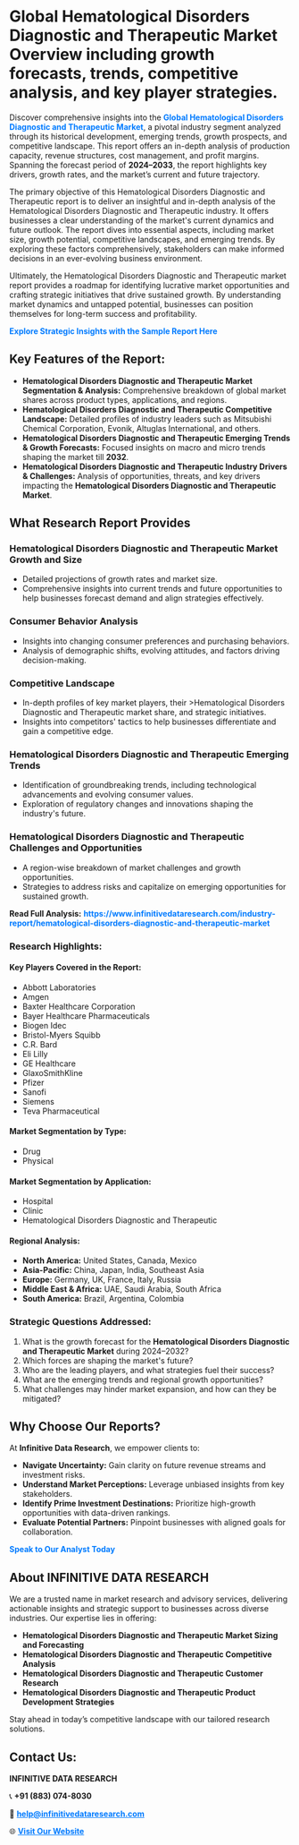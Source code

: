 <h1>Global Hematological Disorders Diagnostic and Therapeutic Market Overview including growth forecasts, trends, competitive analysis, and key player strategies.</h1>
<p>
Discover comprehensive insights into the 
<a href="https://www.infinitivedataresearch.com/industry-report/hematological-disorders-diagnostic-and-therapeutic-market" rel="dofollow" style="color: #007BFF; text-decoration: none;"><strong>Global Hematological Disorders Diagnostic and Therapeutic Market</strong></a>, a pivotal industry segment analyzed through its historical development, emerging trends, growth prospects, and competitive landscape. This report offers an in-depth analysis of production capacity, revenue structures, cost management, and profit margins. Spanning the forecast period of <strong>2024–2033</strong>, the report highlights key drivers, growth rates, and the market’s current and future trajectory.
</p>
<p>
The primary objective of this Hematological Disorders Diagnostic and Therapeutic report is to deliver an insightful and in-depth analysis of the Hematological Disorders Diagnostic and Therapeutic industry. It offers businesses a clear understanding of the market's current dynamics and future outlook. The report dives into essential aspects, including market size, growth potential, competitive landscapes, and emerging trends. By exploring these factors comprehensively, stakeholders can make informed decisions in an ever-evolving business environment.
</p>
<p>
Ultimately, the Hematological Disorders Diagnostic and Therapeutic market report provides a roadmap for identifying lucrative market opportunities and crafting strategic initiatives that drive sustained growth. By understanding market dynamics and untapped potential, businesses can position themselves for long-term success and profitability.
</p>
<p>
<a href="https://www.infinitivedataresearch.com/request-sample/reportId=112826" style="color: #007BFF; text-decoration: none;"><strong>Explore Strategic Insights with the Sample Report Here</strong></a>
</p>

<h2>Key Features of the Report:</h2>
<ul>
<li><strong>Hematological Disorders Diagnostic and Therapeutic Market Segmentation & Analysis:</strong> Comprehensive breakdown of global market shares across product types, applications, and regions.</li>
<li><strong>Hematological Disorders Diagnostic and Therapeutic Competitive Landscape:</strong> Detailed profiles of industry leaders such as Mitsubishi Chemical Corporation, Evonik, Altuglas International, and others.</li>
<li><strong>Hematological Disorders Diagnostic and Therapeutic Emerging Trends & Growth Forecasts:</strong> Focused insights on macro and micro trends shaping the market till <strong>2032</strong>.</li>
<li><strong>Hematological Disorders Diagnostic and Therapeutic Industry Drivers & Challenges:</strong> Analysis of opportunities, threats, and key drivers impacting the <strong>Hematological Disorders Diagnostic and Therapeutic Market</strong>.</li>
</ul>

<h2>What Research Report Provides</h2>
<h3>Hematological Disorders Diagnostic and Therapeutic Market Growth and Size</h3>
<ul>
<li>Detailed projections of growth rates and market size.</li>
<li>Comprehensive insights into current trends and future opportunities to help businesses forecast demand and align strategies effectively.</li>
</ul>

<h3>Consumer Behavior Analysis</h3>
<ul>
<li>Insights into changing consumer preferences and purchasing behaviors.</li>
<li>Analysis of demographic shifts, evolving attitudes, and factors driving decision-making.</li>
</ul>

<h3>Competitive Landscape</h3>
<ul>
<li>In-depth profiles of key market players, their >Hematological Disorders Diagnostic and Therapeutic market share, and strategic initiatives.</li>
<li>Insights into competitors' tactics to help businesses differentiate and gain a competitive edge.</li>
</ul>

<h3>Hematological Disorders Diagnostic and Therapeutic Emerging Trends</h3>
<ul>
<li>Identification of groundbreaking trends, including technological advancements and evolving consumer values.</li>
<li>Exploration of regulatory changes and innovations shaping the industry's future.</li>
</ul>

<h3>Hematological Disorders Diagnostic and Therapeutic Challenges and Opportunities</h3>
<ul>
<li>A region-wise breakdown of market challenges and growth opportunities.</li>
<li>Strategies to address risks and capitalize on emerging opportunities for sustained growth.</li>
</ul>
<p><strong>Read Full Analysis:</strong> <a href="https://www.infinitivedataresearch.com/industry-report/hematological-disorders-diagnostic-and-therapeutic-market" rel="dofollow" style="color: #007BFF; text-decoration: none;"><strong>https://www.infinitivedataresearch.com/industry-report/hematological-disorders-diagnostic-and-therapeutic-market</strong></a></p>
<h3>Research Highlights:</h3>
<h4>Key Players Covered in the Report:</h4>
<ul><li>Abbott Laboratories</li><li>Amgen</li><li>Baxter Healthcare Corporation</li><li>Bayer Healthcare Pharmaceuticals</li><li>Biogen Idec</li><li>Bristol-Myers Squibb</li><li>C.R. Bard</li><li>Eli Lilly</li><li>GE Healthcare</li><li>GlaxoSmithKline</li><li>Pfizer</li><li>Sanofi</li><li>Siemens</li><li>Teva Pharmaceutical</li></ul>
<h4>Market Segmentation by Type:</h4>
<ul><li>Drug</li><li>Physical</li></ul>
<h4>Market Segmentation by Application:</h4>
<ul><li>Hospital</li><li>Clinic</li><li>Hematological Disorders Diagnostic and Therapeutic</li></ul>

<h4>Regional Analysis:</h4>
<ul>
<li><strong>North America:</strong> United States, Canada, Mexico</li>
<li><strong>Asia-Pacific:</strong> China, Japan, India, Southeast Asia</li>
<li><strong>Europe:</strong> Germany, UK, France, Italy, Russia</li>
<li><strong>Middle East & Africa:</strong> UAE, Saudi Arabia, South Africa</li>
<li><strong>South America:</strong> Brazil, Argentina, Colombia</li>
</ul>

<h3>Strategic Questions Addressed:</h3>
<ol>
<li>What is the growth forecast for the <strong>Hematological Disorders Diagnostic and Therapeutic Market</strong> during 2024–2032?</li>
<li>Which forces are shaping the market's future?</li>
<li>Who are the leading players, and what strategies fuel their success?</li>
<li>What are the emerging trends and regional growth opportunities?</li>
<li>What challenges may hinder market expansion, and how can they be mitigated?</li>
</ol>

<h2>Why Choose Our Reports?</h2>
<p>At <strong>Infinitive Data Research</strong>, we empower clients to:</p>
<ul>
<li><strong>Navigate Uncertainty:</strong> Gain clarity on future revenue streams and investment risks.</li>
<li><strong>Understand Market Perceptions:</strong> Leverage unbiased insights from key stakeholders.</li>
<li><strong>Identify Prime Investment Destinations:</strong> Prioritize high-growth opportunities with data-driven rankings.</li>
<li><strong>Evaluate Potential Partners:</strong> Pinpoint businesses with aligned goals for collaboration.</li>
</ul>
<p><a href="https://www.infinitivedataresearch.com/industry-report/hematological-disorders-diagnostic-and-therapeutic-market" rel="dofollow" style="color: #007BFF; text-decoration: none;"><strong>Speak to Our Analyst Today</strong></a></p>

<h2>About INFINITIVE DATA RESEARCH</h2>
<p>We are a trusted name in market research and advisory services, delivering actionable insights and strategic support to businesses across diverse industries. Our expertise lies in offering:</p>
<ul>
<li><strong>Hematological Disorders Diagnostic and Therapeutic Market Sizing and Forecasting</strong></li>
<li><strong>Hematological Disorders Diagnostic and Therapeutic Competitive Analysis</strong></li>
<li><strong>Hematological Disorders Diagnostic and Therapeutic Customer Research</strong></li>
<li><strong>Hematological Disorders Diagnostic and Therapeutic Product Development Strategies</strong></li>
</ul>
<p>Stay ahead in today’s competitive landscape with our tailored research solutions.</p>

<h2>Contact Us:</h2>
<p><strong>INFINITIVE DATA RESEARCH</strong></p>
<p>📞 <strong>+91 (883) 074-8030</strong></p>
<p>📧 <strong><a href="mailto:help@infinitivedataresearch.com" style="color: #007BFF;">help@infinitivedataresearch.com</a></strong></p>
<p>🌐 <strong><a href="https://www.infinitivedataresearch.com" rel="dofollow" style="color: #007BFF;">Visit Our Website</a></strong></p>